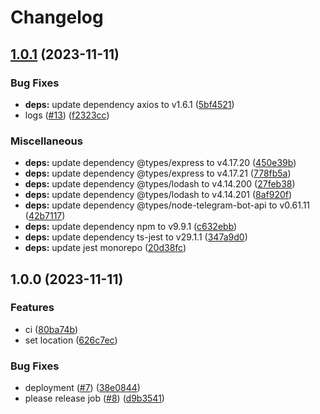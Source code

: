 # Changelog

## [1.0.1](https://github.com/eliranRP/surfForever/compare/v1.0.0...v1.0.1) (2023-11-11)


### Bug Fixes

* **deps:** update dependency axios to v1.6.1 ([5bf4521](https://github.com/eliranRP/surfForever/commit/5bf4521d6c248490e87a31deaf5cc7254c4e5d0b))
* logs ([#13](https://github.com/eliranRP/surfForever/issues/13)) ([f2323cc](https://github.com/eliranRP/surfForever/commit/f2323cc951824622ff98d8da8c66c48db08b0379))


### Miscellaneous

* **deps:** update dependency @types/express to v4.17.20 ([450e39b](https://github.com/eliranRP/surfForever/commit/450e39b556714368bbe56ff9d713d096e72e95ec))
* **deps:** update dependency @types/express to v4.17.21 ([778fb5a](https://github.com/eliranRP/surfForever/commit/778fb5a8ee1efe2fee3c3ccf4c884f9cf19a1113))
* **deps:** update dependency @types/lodash to v4.14.200 ([27feb38](https://github.com/eliranRP/surfForever/commit/27feb38a14ccb8670f52dbd463d9f8ac4c62e0cc))
* **deps:** update dependency @types/lodash to v4.14.201 ([8af920f](https://github.com/eliranRP/surfForever/commit/8af920f24a00343674a726e9fabf317e61119b39))
* **deps:** update dependency @types/node-telegram-bot-api to v0.61.11 ([42b7117](https://github.com/eliranRP/surfForever/commit/42b7117f627e6c4353acaf0736abdca873df5075))
* **deps:** update dependency npm to v9.9.1 ([c632ebb](https://github.com/eliranRP/surfForever/commit/c632ebba3243bf1995561e2b63e4913dabe35b2e))
* **deps:** update dependency ts-jest to v29.1.1 ([347a9d0](https://github.com/eliranRP/surfForever/commit/347a9d048ba8c7f42fbf08bde1da7ad094e70115))
* **deps:** update jest monorepo ([20d38fc](https://github.com/eliranRP/surfForever/commit/20d38fc59f39062c57abe94b5eb6606256b8aa85))

## 1.0.0 (2023-11-11)


### Features

* ci ([80ba74b](https://github.com/eliranRP/surfForever/commit/80ba74be78c35506113e2bb7a9fe4e9f044b6596))
* set location ([626c7ec](https://github.com/eliranRP/surfForever/commit/626c7ecc7c597734f361de1859d9df01b2920b4b))


### Bug Fixes

* deployment ([#7](https://github.com/eliranRP/surfForever/issues/7)) ([38e0844](https://github.com/eliranRP/surfForever/commit/38e0844a293876be744645004017a5a67f47c98e))
* please release job ([#8](https://github.com/eliranRP/surfForever/issues/8)) ([d9b3541](https://github.com/eliranRP/surfForever/commit/d9b35419e29234ba9d45df513ec2c3af1ece3cce))
